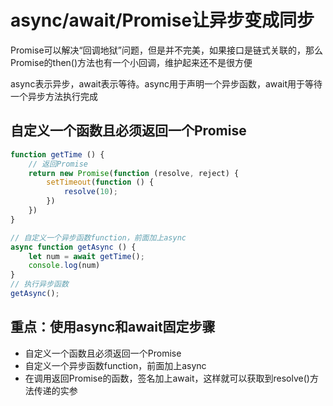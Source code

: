 # async/await/Promise让异步变成同步

Promise可以解决“回调地狱”问题，但是并不完美，如果接口是链式关联的，那么Promise的then()方法也有一个小回调，维护起来还不是很方便

async表示异步，await表示等待。async用于声明一个异步函数，await用于等待一个异步方法执行完成

## 自定义一个函数且必须返回一个Promise
```Javascript
function getTime () {
    // 返回Promise
    return new Promise(function (resolve, reject) {
        setTimeout(function () {
            resolve(10);
        })
    })
}

// 自定义一个异步函数function，前面加上async
async function getAsync () {
    let num = await getTime();
    console.log(num)
}
// 执行异步函数
getAsync();
```


## 重点：使用async和await固定步骤
   * 自定义一个函数且必须返回一个Promise
   * 自定义一个异步函数function，前面加上async
   * 在调用返回Promise的函数，签名加上await，这样就可以获取到resolve()方法传递的实参
